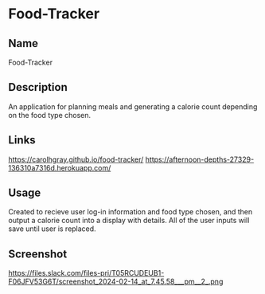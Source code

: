 # Food-Tracker

## Name
 Food-Tracker

## Description
An application for planning meals and generating a calorie count depending on the food type chosen.

## Links
https://carolhgray.github.io/food-tracker/
https://afternoon-depths-27329-136310a7316d.herokuapp.com/

## Usage
Created to recieve user log-in information and food type chosen, and then output a calorie count into a display with details. All of the user inputs will save until user is replaced.

## Screenshot
https://files.slack.com/files-pri/T05RCUDEUB1-F06JFV53G6T/screenshot_2024-02-14_at_7.45.58___pm__2_.png

